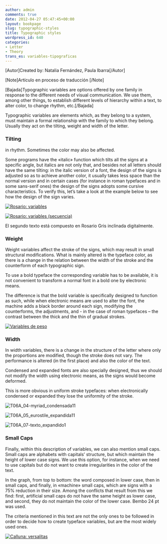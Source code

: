 ```yaml
---
author: admin
comments: true
date: 2012-04-27 05:47:45+00:00
layout: bookpage
slug: typographic-styles
title: Typographic styles
wordpress_id: 640
categories:
- Letter
- Theory
trans_es: variables-tipograficas
---
```


[Autor]Created by: Natalia Fernández, Paula Ibarra[/Autor]

[Note]Artículo en proceso de traducción [/Note]

[Bajada]Typographic variables are options offered by one family in response to the different needs of visual communication. We use them, among other things, to establish different levels of hierarchy within a text, to alter color, to change rhythm, etc.[/Bajada]

Typographic variables are elements which, as they belong to a system, must maintain a formal relationship with the family to which they belong. Usually they act on the tilting, weight and width of the letter.


### Tilting


in rhythm. Sometimes the color may also be affected.

Some programs have the «italic» function which tilts all the signs at a specific angle, but italics are not only that, and besides not all letters should have the same tilting: in the italic version of a font, the design of the signs is adjusted so as to achieve another color, it usually takes less space than the normal version and in certain cases (for instance in roman typefaces and in some sans-serif ones) the design of the signs adopts some cursive characteristics. To verify this, let’s take a look at the example below to see how the design of the sign varies.

[![Rosario: variables](http://www.oert.org/wp-content/uploads/2012/07/T06A_01-rosario_a__variables1.jpg)](http://www.oert.org/wp-content/uploads/2012/07/T06A_01-rosario_a__variables1.jpg)

[![Rosario: variables (secuencia)](http://www.oert.org/wp-content/uploads/2012/07/T06A_02-rosario_variables_secuencia1.jpg)](http://www.oert.org/wp-content/uploads/2012/07/T06A_02-rosario_variables_secuencia1.jpg)

<p class="caption">El segundo texto está compuesto en Rosario Gris inclinada digitalmente.</p>


### Weight


Weight variables affect the stroke of the signs, which may result in small structural modifications. What is mainly altered is the typeface color, as there is a change in the relation between the width of the stroke and the counterform of each typographic sign. 

To use a bold typeface the corresponding variable has to be available, it is not convenient to transform a normal font in a bold one by electronic means.

The difference is that the bold variable is specifically designed to function as such, while when electronic means are used to alter the font, the machine adds a black border around each sign, modifying the counterforms, the adjustments, and - in the case of roman typefaces – the contrast between the thick and the thin of gradual strokes.

[![Variables de peso](http://www.oert.org/wp-content/uploads/2012/07/T06A_03-variables_stroke1.jpg)](http://www.oert.org/wp-content/uploads/2012/07/T06A_03-variables_stroke1.jpg)


### Width


In width variables, there is a change in the structure of the letter where only the proportions are modified, though the stroke does not vary. The performance is altered (in the first place) and also the color of the text.

Condensed and expanded fonts are also specially designed, thus we should not modify the width using electronic means, as the signs would become deformed.

This is more obvious in uniform stroke typefaces: when electronically condensed or expanded they lose the uniformity of the stroke.

![T06A_04-myriad_condensada11](/en-US/images/T06A_04-myriad_condensada11.jpeg)

![T06A_05_eurostile_expandida11](/en-US/images/T06A_05_eurostile_expandida11.jpeg)

![T06A_07-texto_expandido1](/en-US/images/T06A_07-texto_expandido1.jpeg)



### Small Caps


Finally, within this description of variables, we can also mention small caps. Small caps are alphabets with capitals’ structure, but which maintain the height of lower case signs. We use this option, for instance, when we need to use capitals but do not want to create irregularities in the color of the text.  

In the graph, from top to bottom: the word composed in lower case, then in small caps, and finally, in «machine» small caps, which are signs with a 75% reduction in their size. Among the conflicts that result from this we find: first, artificial small caps do not have the same height as lower case, and second, they do not maintain the color of the lower case. Bembo 24 pt was used. 

The criteria mentioned in this text are not the only ones to be followed in order to decide how to create typeface variables, but are the most widely used ones.

[![Calluna: versalitas](http://www.oert.org/wp-content/uploads/2012/07/T06A_06-versalitas1.jpg)](http://www.oert.org/wp-content/uploads/2012/07/T06A_06-versalitas1.jpg)
